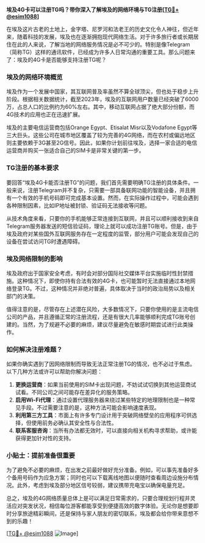 **埃及4G卡可以注册TG吗？带你深入了解埃及的网络环境与TG注册[[TG💪+ @esim1088](https://t.me/s/esim1088)]**

在埃及这片古老的土地上，金字塔、尼罗河和法老王的历史文化令人神往，但近年来，随着科技的发展，埃及也在逐渐拥抱现代网络生活。对于许多旅行者或长期居住在此的人来说，了解当地的网络服务情况是必不可少的。特别是像Telegram（简称TG）这样的通讯软件，已经成为许多人日常沟通的重要工具。那么问题来了：埃及的4G卡是否能够支持注册TG呢？

### 埃及的网络环境概览

埃及作为一个发展中国家，其互联网普及率虽然不算全球顶尖，但也处于稳步上升阶段。根据相关数据统计，截至2023年，埃及的互联网用户数量已经突破了6000万，占总人口的比例约为60%左右。其中，移动互联网占据了绝大部分份额，而4G技术的应用也正在迅速扩展。

埃及的主要电信运营商包括Orange Egypt、Etisalat Misr以及Vodafone Egypt等三大巨头。这些公司在城市地区覆盖了较为完善的4G网络，而在农村或偏远地区则主要依赖于3G甚至2G信号。因此，如果你计划前往埃及，选择一家合适的电信运营商并购买一张适合自己的SIM卡是非常关键的第一步。

### TG注册的基本要求

要回答“埃及4G卡能否注册TG”的问题，我们首先需要明确TG注册的具体条件。一般来说，注册Telegram并不复杂，只需要一部具备联网功能的智能设备，并且拥有一个有效的手机号码即可完成基本设置。然而，在实际操作过程中，可能会遇到各种限制因素，比如IP地址被封锁、验证码无法接收等问题。

从技术角度来看，只要你的手机能够正常连接到互联网，并且可以顺利接收到来自Telegram服务器发送的短信验证码，理论上就可以成功注册TG账号。但是，由于埃及政府对某些国外互联网服务存在一定程度的监管，部分用户可能会发现自己的设备在尝试访问TG时遭遇障碍。

### 埃及网络限制的影响

埃及政府出于国家安全考虑，有时会对部分国际社交媒体平台实施临时性封禁措施。这种情况下，即使你持有合法有效的4G卡，也可能暂时无法直接通过本地网络登录TG。不过，这种情况并非绝对普遍，具体取决于当时的政治局势以及相关部门的决策。

值得注意的是，尽管存在上述潜在风险，大多数情况下，只要你使用的是主流电信公司的产品，并且遵循正常的注册流程，还是有很大几率能够顺利完成TG账号创建的。当然，为了规避不必要的麻烦，建议尽量避免在敏感时期尝试进行此类操作。

### 如何解决注册难题？

如果你确实遇到了因网络限制而导致无法正常注册TG的情况，也不必过于焦虑。以下几种方法或许可以帮助你解决问题：

1. **更换运营商**：如果当前使用的SIM卡出现问题，不妨试试切换到其他运营商试试看。不同公司之间可能存在差异化的服务策略。
2. **启用Wi-Fi代理**：通过设置代理服务器来绕过某些特定的地理限制也是一种常见手段。不过需要注意的是，这种方法可能会影响速度表现。
3. **利用第三方工具**：市面上有许多专门设计用于突破网络壁垒的应用程序可供选择，但使用前务必确认其安全性与合法性。
4. **联系客服咨询**：当所有办法都无效时，可以直接向相关机构寻求帮助，或许能获得更加针对性的支持。

### 小贴士：提前准备很重要

为了避免不必要的麻烦，在出发之前最好做好充分准备。例如，可以事先准备好多个备用号码作为应急方案；同时也可以下载离线地图以便随时查看周边设施分布情况。此外，考虑到埃及部分地区信号较弱，建议携带充电宝以确保电量充足。

总之，埃及的4G网络质量总体上是可以满足日常需求的，只要合理规划行程并灵活应对突发状况，相信每位游客都能享受到便捷高效的数字体验。无论你是想要即时分享旅途精彩瞬间，还是保持与家人朋友的密切联系，埃及都会给你带来意想不到的乐趣！

[[TG💪+ @esim1088](https://t.me/s/esim1088) ![Image](https://i.postimg.cc/4NQfJmqS/Snipaste-2025-05-13-00-14-12.png)]